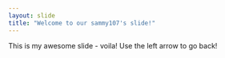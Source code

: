 ```yaml
---
layout: slide
title: "Welcome to our sammy107's slide!"
---
```

This is my awesome slide - voila!
Use the left arrow to go back!
